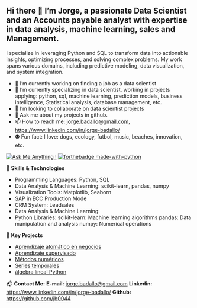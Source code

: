 ## Hi there 👋 I’m Jorge, a passionate Data Scientist and an Accounts payable analyst with expertise in data analysis, machine learning, sales and Management.

I specialize in leveraging Python and SQL to transform data into actionable insights, optimizing processes, and solving complex problems. My work spans various domains, including predictive modeling, data visualization, and system integration.


- 🔭 I’m currently working on finding a job as a data scientist
- 🌱 I’m currently specializing in data scientist, working in projects applying: python, sql, machine learning, prediction models, business intelligence, Statistical analysis, database management, etc.
- 👯 I’m looking to collaborate on data scientist projects
- 💬 Ask me about my projects in github.
- 📫 How to reach me: jorge.badallo@gmail.com, https://www.linkedin.com/in/jorge-badallo/
- :alien: Fun fact: I love: dogs, ecology, futbol, music, beaches, innovation, etc.

[![Ask Me Anything !](https://img.shields.io/badge/Ask%20me-anything-1abc9c.svg)](https://GitHub.com/Naereen/ama) [![forthebadge made-with-python](http://ForTheBadge.com/images/badges/made-with-python.svg)](https://www.python.org/) 

🔧  **Skills & Technologies**

- Programming Languages: Python, SQL
- Data Analysis & Machine Learning: scikit-learn, pandas, numpy
- Visualization Tools: Matplotlib, Seaborn
- SAP in ECC Production Mode
- CRM System: Leadsales
- Data Analysis & Machine Learning:
- Python Libraries:
        scikit-learn: Machine learning algorithms
        pandas: Data manipulation and analysis
        numpy: Numerical operations

🌟 **Key Projects**  

- [Aprendizaje atomático en negocios](https://github.com/jb0044/Aprendizaje-autom-tico-en-negocios)
- [Aprendizaje supervisado](https://github.com/jb0044/Aprendizaje-supervisado)
- [Métodos numéricos](https://github.com/jb0044/M-todos-num-ricos)
- [Series temporales](https://github.com/jb0044/Series-temporales)
- [álgebra lineal Python](https://github.com/jb0044/-lgebra-lineal)
  
📬 **Contact Me:**
**E-mail:** jorge.badallo@gmail.com
**Linkedin:** https://www.linkedin.com/in/jorge-badallo/
**Github:** https://github.com/jb0044




  












